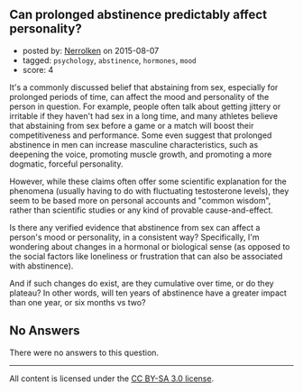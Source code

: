 ## Can prolonged abstinence predictably affect personality?

- posted by: [Nerrolken](https://stackexchange.com/users/1518241/nerrolken) on 2015-08-07
- tagged: `psychology`, `abstinence`, `hormones`, `mood`
- score: 4

It's a commonly discussed belief that abstaining from sex, especially for prolonged periods of time, can affect the mood and personality of the person in question.  For example, people often talk about getting jittery or irritable if they haven't had sex in a long time, and many athletes believe that abstaining from sex before a game or a match will boost their competitiveness and performance.  Some even suggest that prolonged abstinence in men can increase masculine characteristics, such as deepening the voice, promoting muscle growth, and promoting a more dogmatic, forceful personality.

However, while these claims often offer some scientific explanation for the phenomena (usually having to do with fluctuating testosterone levels), they seem to be based more on personal accounts and "common wisdom", rather than scientific studies or any kind of provable cause-and-effect.  

Is there any verified evidence that abstinence from sex can affect a person's mood or personality, in a consistent way?  Specifically, I'm wondering about changes in a hormonal or biological sense (as opposed to the social factors like loneliness or frustration that can also be associated with abstinence).

And if such changes do exist, are they cumulative over time, or do they plateau?  In other words, will ten years of abstinence have a greater impact than one year, or six months vs two?

## No Answers

There were no answers to this question.


---

All content is licensed under the [CC BY-SA 3.0 license](https://creativecommons.org/licenses/by-sa/3.0/).
